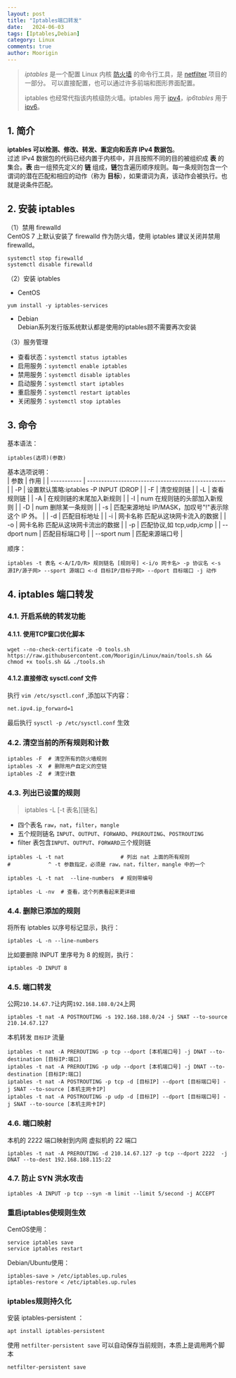 ```yaml
---
layout: post
title: "Iptables端口转发"
date:   2024-06-03
tags: [Iptables,Debian]
category: Linux
comments: true
author: Moorigin
---
```


> _iptables_ 是一个配置 Linux 内核 [防火墙](https://wiki.archlinux.org/index.php/Firewall) 的命令行工具，是 [netfilter](https://en.wikipedia.org/wiki/Netfilter) 项目的一部分。 可以直接配置，也可以通过许多前端和图形界面配置。
>
> iptables 也经常代指该内核级防火墙。iptables 用于 [ipv4](https://en.wikipedia.org/wiki/Ipv4)，_ip6tables_ 用于 [ipv6](https://en.wikipedia.org/wiki/Ipv6)。

## 1. 简介  
**iptables 可以检测、修改、转发、重定向和丢弃 IPv4 数据包**。  
过滤 IPv4 数据包的代码已经内置于内核中，并且按照不同的目的被组织成 **表** 的集合。**表** 由一组预先定义的 **链** 组成，**链**包含遍历顺序规则。每一条规则包含一个谓词的潜在匹配和相应的动作（称为 **目标**），如果谓词为真，该动作会被执行。也就是说条件匹配。

## 2. 安装 iptables  
（1）禁用 firewalld  
CentOS 7 上默认安装了 firewalld 作为防火墙，使用 iptables 建议关闭并禁用 firewalld。   
```
systemctl stop firewalld
systemctl disable firewalld
```

（2）安装 iptables
- CentOS  
```
yum install -y iptables-services
```
- Debian  
Debian系列发行版系统默认都是使用的iptables顾不需要再次安装  

（3）服务管理  
- 查看状态：`systemctl status iptables`
- 启用服务：`systemctl enable iptables`
- 禁用服务：`systemctl disable iptables`
- 启动服务：`systemctl start iptables`
- 重启服务：`systemctl restart iptables`
- 关闭服务：`systemctl stop iptables`

## 3. 命令  
基本语法：  
```
iptables(选项)(参数)
```

基本选项说明：  
| 参数        | 作用                                              |
| ----------- | ------------------------------------------------- |
| -P          | 设置默认策略:iptables -P INPUT (DROP              |
| -F          | 清空规则链                                        |
| -L          | 查看规则链                                        |
| -A          | 在规则链的末尾加入新规则                          |
| -I          | num 在规则链的头部加入新规则                      |
| -D          | num 删除某一条规则                                |
| -s          | 匹配来源地址 IP/MASK，加叹号"!"表示除这个 IP 外。 |
| -d          | 匹配目标地址                                      |
| -i          | 网卡名称 匹配从这块网卡流入的数据                 |
| -o          | 网卡名称 匹配从这块网卡流出的数据                 |
| -p          | 匹配协议,如 tcp,udp,icmp                          |
| --dport num | 匹配目标端口号                                    |
| --sport num | 匹配来源端口号                                    |

顺序：  
```
iptables -t 表名 <-A/I/D/R> 规则链名 [规则号] <-i/o 网卡名> -p 协议名 <-s 源IP/源子网> --sport 源端口 <-d 目标IP/目标子网> --dport 目标端口 -j 动作
```

## 4. iptables 端口转发  
### 4.1. 开启系统的转发功能  
#### 4.1.1. 使用TCP窗口优化脚本  
```shell
wget --no-check-certificate -O tools.sh https://raw.githubusercontent.com/Moorigin/Linux/main/tools.sh && chmod +x tools.sh && ./tools.sh
```

#### 4.1.2.直接修改 sysctl.conf 文件  
执行 `vim /etc/sysctl.conf` ,添加以下内容：    
```shell
net.ipv4.ip_forward=1
```
最后执行 `sysctl -p /etc/sysctl.conf` 生效

### 4.2. 清空当前的所有规则和计数  
```shell
iptables -F  # 清空所有的防火墙规则
iptables -X  # 删除用户自定义的空链
iptables -Z  # 清空计数
```

### 4.3. 列出已设置的规则  
> iptables -L [-t 表名][链名]

- 四个表名 `raw`，`nat`，`filter`，`mangle`
- 五个规则链名 `INPUT`、`OUTPUT`、`FORWARD`、`PREROUTING`、`POSTROUTING`
- filter 表包含`INPUT`、`OUTPUT`、`FORWARD`三个规则链

```shell
iptables -L -t nat                  # 列出 nat 上面的所有规则
#            ^ -t 参数指定，必须是 raw，nat，filter，mangle 中的一个
```
```
iptables -L -t nat  --line-numbers  # 规则带编号
```
```
iptables -L -nv  # 查看，这个列表看起来更详细
```

### 4.4. 删除已添加的规则  
将所有 iptables 以序号标记显示，执行：  
```shell
iptables -L -n --line-numbers
```

比如要删除 INPUT 里序号为 8 的规则，执行：  
```shell
iptables -D INPUT 8
```

### 4.5. 端口转发  
公网`210.14.67.7`让内网`192.168.188.0/24`上网  
```shell
iptables -t nat -A POSTROUTING -s 192.168.188.0/24 -j SNAT --to-source 210.14.67.127
```

本机转发 `目标IP` 流量  
```
iptables -t nat -A PREROUTING -p tcp --dport [本机端口号] -j DNAT --to-destination [目标IP:端口]
iptables -t nat -A PREROUTING -p udp --dport [本机端口号] -j DNAT --to-destination [目标IP:端口]
iptables -t nat -A POSTROUTING -p tcp -d [目标IP] --dport [目标端口号] -j SNAT --to-source [本机主网卡IP]
iptables -t nat -A POSTROUTING -p udp -d [目标IP] --dport [目标端口号] -j SNAT --to-source [本机主网卡IP]
```

### 4.6. 端口映射  
本机的 2222 端口映射到内网 虚拟机的 22 端口  
```shell
iptables -t nat -A PREROUTING -d 210.14.67.127 -p tcp --dport 2222  -j DNAT --to-dest 192.168.188.115:22
```

### 4.7. 防止 SYN 洪水攻击  
```shell
iptables -A INPUT -p tcp --syn -m limit --limit 5/second -j ACCEPT
```

### 重启iptables使规则生效  
CentOS使用：  
```
service iptables save
service iptables restart
```

Debian/Ubuntu使用：  
```
iptables-save > /etc/iptables.up.rules
iptables-restore < /etc/iptables.up.rules
```

### iptables规则持久化
安装 iptables-persistent ：  
```
apt install iptables-persistent
```

使用 `netfilter-persistent save` 可以自动保存当前规则，本质上是调用两个脚本
```
netfilter-persistent save
```
